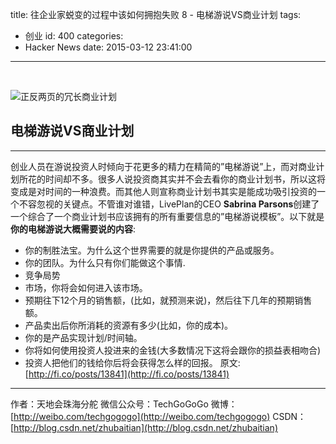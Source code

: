 title: 往企业家蜕变的过程中该如何拥抱失败 8 - 电梯游说VS商业计划
tags:
  - 创业
id: 400
categories:
  - Hacker News
date: 2015-03-12 23:41:00
---

<div id="article_content" class="article_content">

&nbsp;
<div class="markdown_views">

![正反两页的冗长商业计划](http://img.blog.csdn.net/20150312232023707)

## 电梯游说VS商业计划

* * *

创业人员在游说投资人时倾向于花更多的精力在精简的”电梯游说”上，而对商业计划所花的时间却不多。很多人说投资商其实并不会去看你的商业计划书，所以这将变成是对时间的一种浪费。而其他人则宣称商业计划书其实是能成功吸引投资的一个不容忽视的关键点。不管谁对谁错，LivePlan的CEO **Sabrina Parsons**创建了一个综合了一个商业计划书应该拥有的所有重要信息的”电梯游说模板”。以下就是**你的电梯游说大概需要说的内容**:

*   你的制胜法宝。为什么这个世界需要的就是你提供的产品或服务。
*   你的团队。为什么只有你们能做这个事情.
*   竞争局势
*   市场，你将会如何进入该市场。
*   预期往下12个月的销售额，(比如，就预测来说)，然后往下几年的预期销售额。
*   产品卖出后你所消耗的资源有多少(比如，你的成本)。
*   你的是产品实现计划/时间轴。
*   你将如何使用投资人投进来的金钱(大多数情况下这将会跟你的损益表相吻合)
*   投资人把他们的钱给你后将会获得怎么样的回报。
原文: [http://fi.co/posts/13841](http://fi.co/posts/13841)

* * *

作者：天地会珠海分舵
微信公众号：TechGoGoGo
微博：[http://weibo.com/techgogogo](http://weibo.com/techgogogo)
CSDN：[http://blog.csdn.net/zhubaitian](http://blog.csdn.net/zhubaitian)

</div>
<script type="text/javascript">// <![CDATA[
$(function () {
                $('pre.prettyprint code').each(function () {
                    var lines = $(this).text().split('n').length;
                    var $numbering = $('<ul/>').addClass('pre-numbering').hide();
                    $(this).addClass('has-numbering').parent().append($numbering);
                    for (i = 1; i <= lines; i++) {
                        $numbering.append($('	<li/>').text(i));
                    };
                    $numbering.fadeIn(1700);
                });
            });
// ]]></script>

</div>